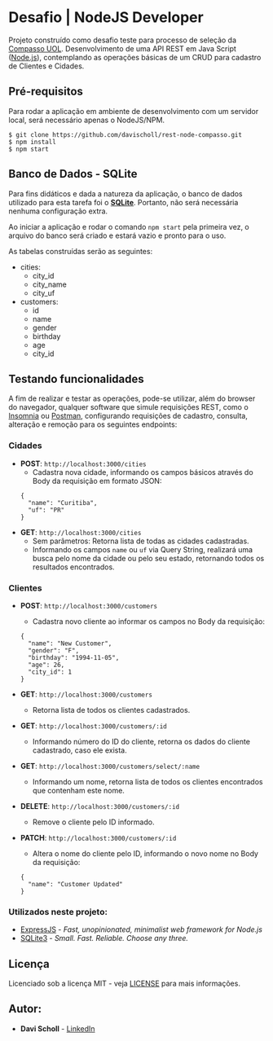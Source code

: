 # Desafio | NodeJS Developer

Projeto construído como desafio teste para processo de seleção da [Compasso UOL](https://compassouol.com/).
Desenvolvimento de uma API REST em Java Script ([Node.js](https://nodejs.org/en/)), contemplando as operações básicas de um CRUD para cadastro de Clientes e Cidades.

## Pré-requisitos

Para rodar a aplicação em ambiente de desenvolvimento com um servidor local, será necessário apenas o NodeJS/NPM.

```
$ git clone https://github.com/davischoll/rest-node-compasso.git
$ npm install
$ npm start
```

## Banco de Dados - SQLite

Para fins didáticos e dada a natureza da aplicação, o banco de dados utilizado para esta tarefa foi o **[SQLite](https://www.sqlite.org/index.html)**. Portanto, não será necessária nenhuma configuração extra.

Ao iniciar a aplicação e rodar o comando `npm start` pela primeira vez, o arquivo do banco será criado e estará vazio e pronto para o uso.

As tabelas construídas serão as seguintes:

- cities:
  - city_id
  - city_name
  - city_uf
- customers:
  - id
  - name
  - gender
  - birthday
  - age
  - city_id

## Testando funcionalidades

A fim de realizar e testar as operações, pode-se utilizar, além do browser do navegador, qualquer software que simule requisições REST, como o [Insomnia](https://insomnia.rest/) ou [Postman](https://www.postman.com/), configurando requisições de cadastro, consulta, alteração e remoção para os seguintes endpoints:

### Cidades

- **POST**: `http://localhost:3000/cities`
  - Cadastra nova cidade, informando os campos básicos através do Body da requisição em formato JSON:
  ```
  {
    "name": "Curitiba",
    "uf": "PR"
  }
  ```
- **GET**: `http://localhost:3000/cities`
  - Sem parâmetros: Retorna lista de todas as cidades cadastradas.
  - Informando os campos `name` ou `uf` via Query String, realizará uma busca pelo nome da cidade ou pelo seu estado, retornando todos os resultados encontrados.

### Clientes

- **POST**: `http://localhost:3000/customers`
  - Cadastra novo cliente ao informar os campos no Body da requisição:
  ```
  {
    "name": "New Customer",
    "gender": "F",
    "birthday": "1994-11-05",
    "age": 26,
    "city_id": 1
  }
  ```
- **GET**: `http://localhost:3000/customers`

  - Retorna lista de todos os clientes cadastrados.

- **GET**: `http://localhost:3000/customers/:id`

  - Informando número do ID do cliente, retorna os dados do cliente cadastrado, caso ele exista.

- **GET**: `http://localhost:3000/customers/select/:name`

  - Informando um nome, retorna lista de todos os clientes encontrados que contenham este nome.

- **DELETE**: `http://localhost:3000/customers/:id`

  - Remove o cliente pelo ID informado.

- **PATCH**: `http://localhost:3000/customers/:id`
  - Altera o nome do cliente pelo ID, informando o novo nome no Body da requisição:
  ```
  {
    "name": "Customer Updated"
  }
  ```

### Utilizados neste projeto:

- [ExpressJS](https://expressjs.com/) - _Fast, unopinionated, minimalist web framework for Node.js_
- [SQLite3](https://www.sqlite.org/index.html) - _Small. Fast. Reliable. Choose any three._

## Licença

Licenciado sob a licença MIT - veja [LICENSE](LICENSE) para mais informações.

## Autor:

- **Davi Scholl** - [LinkedIn](https://www.linkedin.com/in/davischoll/)
